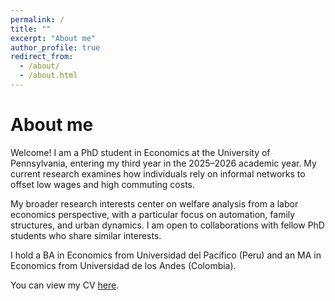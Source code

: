 ```yaml
---
permalink: /
title: ""
excerpt: "About me"
author_profile: true
redirect_from: 
  - /about/
  - /about.html
---
```


About me
======

Welcome! I am a PhD student in Economics at the University of Pennsylvania, entering my third year in the 2025–2026 academic year. My current research examines how individuals rely on informal networks to offset low wages and high commuting costs.

My broader research interests center on welfare analysis from a labor economics perspective, with a particular focus on automation, family structures, and urban dynamics. I am open to collaborations with fellow PhD students who share similar interests.

I hold a BA in Economics from Universidad del Pacífico (Peru) and an MA in Economics from Universidad de los Andes (Colombia).

You can view my CV [here](https://www.dropbox.com/scl/fi/7rnleaj51vqs3jpazq5wd/CV.pdf?rlkey=r8p9pari2lymqwg3glhtbd8xt&st=ks63mn9o&dl=0).
